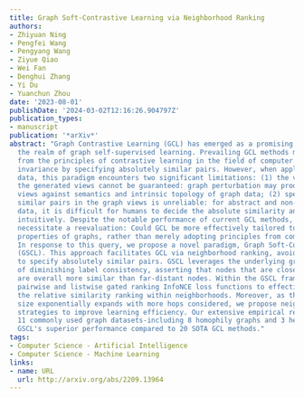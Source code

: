 ```yaml
---
title: Graph Soft-Contrastive Learning via Neighborhood Ranking
authors:
- Zhiyuan Ning
- Pengfei Wang
- Pengyang Wang
- Ziyue Qiao
- Wei Fan
- Denghui Zhang
- Yi Du
- Yuanchun Zhou
date: '2023-08-01'
publishDate: '2024-03-02T12:16:26.904797Z'
publication_types:
- manuscript
publication: '*arXiv*'
abstract: "Graph Contrastive Learning (GCL) has emerged as a promising approach in
  the realm of graph self-supervised learning. Prevailing GCL methods mainly derive
  from the principles of contrastive learning in the field of computer vision: modeling
  invariance by specifying absolutely similar pairs. However, when applied to graph
  data, this paradigm encounters two significant limitations: (1) the validity of
  the generated views cannot be guaranteed: graph perturbation may produce invalid
  views against semantics and intrinsic topology of graph data; (2) specifying absolutely
  similar pairs in the graph views is unreliable: for abstract and non-Euclidean graph
  data, it is difficult for humans to decide the absolute similarity and dissimilarity
  intuitively. Despite the notable performance of current GCL methods, these challenges
  necessitate a reevaluation: Could GCL be more effectively tailored to the intrinsic
  properties of graphs, rather than merely adopting principles from computer vision?
  In response to this query, we propose a novel paradigm, Graph Soft-Contrastive Learning
  (GSCL). This approach facilitates GCL via neighborhood ranking, avoiding the need
  to specify absolutely similar pairs. GSCL leverages the underlying graph characteristic
  of diminishing label consistency, asserting that nodes that are closer in the graph
  are overall more similar than far-distant nodes. Within the GSCL framework, we introduce
  pairwise and listwise gated ranking InfoNCE loss functions to effectively preserve
  the relative similarity ranking within neighborhoods. Moreover, as the neighborhood
  size exponentially expands with more hops considered, we propose neighborhood sampling
  strategies to improve learning efficiency. Our extensive empirical results across
  11 commonly used graph datasets-including 8 homophily graphs and 3 heterophily graphs-demonstrate
  GSCL's superior performance compared to 20 SOTA GCL methods."
tags:
- Computer Science - Artificial Intelligence
- Computer Science - Machine Learning
links:
- name: URL
  url: http://arxiv.org/abs/2209.13964
---
```


